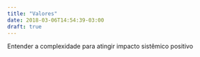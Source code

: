 ```yaml
---
title: "Valores"
date: 2018-03-06T14:54:39-03:00
draft: true
---
```


Entender a complexidade para atingir impacto sistêmico positivo
